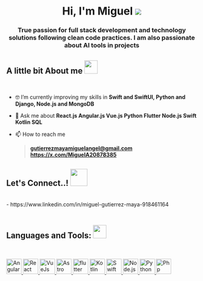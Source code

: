 <h1 align="center">Hi, I'm Miguel </b><img src="https://firebasestorage.googleapis.com/v0/b/favourites-c9f9a.appspot.com/o/hello.webp?alt=media&token=da2e5c08-9b3a-4ba4-9b22-605274e12cbd"></h1>
<h3 align="center">True passion for full stack development and technology solutions following clean code practices. I am also passionate about AI tools in projects</h3>

## **A little bit About me** <picture><img src="https://firebasestorage.googleapis.com/v0/b/favourites-c9f9a.appspot.com/o/code.webp?alt=media&token=adb707f0-a00a-405c-817a-61be29b00f8a" width="35" /></picture>

<br/>

- 🤓 I’m currently improving my skills in **Swift and SwiftUI, Python and Django, Node.js and MongoDB**

- 💬 Ask me about **React.js Angular.js Vue.js Python Flutter Node.js Swift Kotlin SQL**

- 📫 How to reach me
  > **gutierrezmayamiguelangel@gmail.com** <br/>
  > **https://x.com/MiguelA20878385**


## **Let's Connect..!** <img src="https://firebasestorage.googleapis.com/v0/b/favourites-c9f9a.appspot.com/o/handshake.gif?alt=media&token=5cb4a4f8-25b7-4ae8-860a-b6a15ae6f23b" width="45" />
<div align='left'>
  <br/>
  - https://www.linkedin.com/in/miguel-gutierrez-maya-918461164
  <br/>
</div>

<br />

## **Languages and Tools:** <img src="https://firebasestorage.googleapis.com/v0/b/favourites-c9f9a.appspot.com/o/code-icon.webp?alt=media&token=74424b1d-8f8d-4e75-9b66-60120709ed3f" width="35" />

<br />

<p align="left">
  <a href="https://angularjs.org/" target="_blank" rel="noreferrer">
    <img src="https://firebasestorage.googleapis.com/v0/b/favourites-c9f9a.appspot.com/o/angular.webp?alt=media&token=88555418-00ab-4aa8-ae4c-dfcf02c5c279" alt="Angular" width="40" height="40"/>
  </a>
  <a href="https://react.dev/" target="_blank" rel="noreferrer">
    <img src="https://firebasestorage.googleapis.com/v0/b/favourites-c9f9a.appspot.com/o/react.webp?alt=media&token=c97b2b52-4ceb-45a3-9b20-7ad2f453302f" alt="React" width="40" height="40"/>
  </a>
  <a href="https://vuejs.org/" target="_blank" rel="noreferrer">
    <img src="https://firebasestorage.googleapis.com/v0/b/favourites-c9f9a.appspot.com/o/vuejs.webp?alt=media&token=b322f4fd-c249-4b7f-a46d-49f8cf29920d" alt="VueJs" width="40" height="40"/>
  </a>
  <a href="https://astro.build/" target="_blank" rel="noreferrer">
    <img src="https://firebasestorage.googleapis.com/v0/b/favourites-c9f9a.appspot.com/o/astro.webp?alt=media&token=953220a9-24f8-43d3-8933-7ae213217d86" alt="Astro" width="40" height="40"/>
  </a>
  <a href="https://flutter.dev/" target="_blank" rel="noreferrer"> 
    <img src="https://firebasestorage.googleapis.com/v0/b/favourites-c9f9a.appspot.com/o/flutter.webp?alt=media&token=49347d69-d77a-401d-a9a0-89190f05129b" alt="flutter" width="40" height="40"/>
  </a>
  <a href="https://kotlinlang.org/" target="_blank" rel="noreferrer">
    <img src="https://firebasestorage.googleapis.com/v0/b/favourites-c9f9a.appspot.com/o/kotlin.webp?alt=media&token=96bf5108-b1f3-48e4-a950-95ac78a797ee" alt="Kotlin" width="40" height="40"/>
  </a>
  <a href="https://developer.apple.com/swift/" target="_blank" rel="noreferrer">
    <img src="https://firebasestorage.googleapis.com/v0/b/favourites-c9f9a.appspot.com/o/swift.webp?alt=media&token=fb7524d3-0eae-457d-be98-d715fe46fd88" alt="Swift" width="40" height="40"/>
  </a>
  <a href="https://nodejs.org/en" target="_blank" rel="noreferrer"> 
    <img src="https://firebasestorage.googleapis.com/v0/b/favourites-c9f9a.appspot.com/o/node.webp?alt=media&token=27651617-f6b8-4570-8e57-7ea8072254d2" alt="Node.js" width="40" height="40"/>
  </a>
  <a href="https://www.python.org/" target="_blank" rel="noreferrer"> 
    <img src="https://firebasestorage.googleapis.com/v0/b/favourites-c9f9a.appspot.com/o/python.webp?alt=media&token=4debdd6c-89b8-4c60-9d1e-96d2ad1d189d" alt="Python" width="40" height="40"/>
  </a>
  <a href="https://www.php.net/manual/es/intro-whatis.php" target="_blank" rel="noreferrer"> 
    <img src="https://firebasestorage.googleapis.com/v0/b/favourites-c9f9a.appspot.com/o/php.webp?alt=media&token=5857db9c-c28f-4ac9-b458-ce5399cfb5de" alt="Php" width="40" height="40"/>
  </a>
</p>

<!--
**MiguelAngelGutierrezMaya/MiguelAngelGutierrezMaya** is a ✨ _special_ ✨ repository because its `README.md` (this file) appears on your GitHub profile.

Here are some ideas to get you started:

- 🔭 I’m currently working on ...
- 🌱 I’m currently learning ...
- 👯 I’m looking to collaborate on ...
- 🤔 I’m looking for help with ...
- 💬 Ask me about ...
- 📫 How to reach me: ...
- 😄 Pronouns: ...
- ⚡ Fun fact: ...
-->
